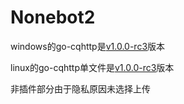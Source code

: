 # Nonebot2

windows的go-cqhttp是[v1.0.0-rc3](https://github.com/Mrs4s/go-cqhttp/releases/tag/v1.0.0-rc3)版本

linux的go-cqhttp单文件是[v1.0.0-rc3](https://github.com/Mrs4s/go-cqhttp/releases/tag/v1.0.0-rc4)版本

非插件部分由于隐私原因未选择上传